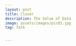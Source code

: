 ```yaml
---
layout: post
title: Closer
description: The Value of Data
image: assets/images/pic02.jpg
tag: Talk


---
```


